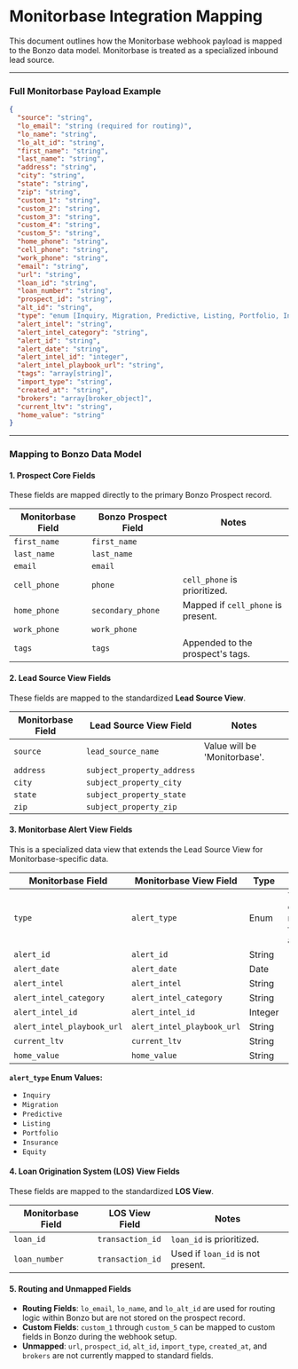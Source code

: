 # Monitorbase Integration Mapping

This document outlines how the Monitorbase webhook payload is mapped to the Bonzo data model. Monitorbase is treated as a specialized inbound lead source.

---

### Full Monitorbase Payload Example
```json
{
  "source": "string",
  "lo_email": "string (required for routing)",
  "lo_name": "string",
  "lo_alt_id": "string",
  "first_name": "string",
  "last_name": "string",
  "address": "string",
  "city": "string",
  "state": "string",
  "zip": "string",
  "custom_1": "string",
  "custom_2": "string",
  "custom_3": "string",
  "custom_4": "string",
  "custom_5": "string",
  "home_phone": "string",
  "cell_phone": "string",
  "work_phone": "string",
  "email": "string",
  "url": "string",
  "loan_id": "string",
  "loan_number": "string",
  "prospect_id": "string",
  "alt_id": "string",
  "type": "enum [Inquiry, Migration, Predictive, Listing, Portfolio, Insurance, Equity]",
  "alert_intel": "string",
  "alert_intel_category": "string",
  "alert_id": "string",
  "alert_date": "string",
  "alert_intel_id": "integer",
  "alert_intel_playbook_url": "string",
  "tags": "array[string]",
  "import_type": "string",
  "created_at": "string",
  "brokers": "array[broker_object]",
  "current_ltv": "string",
  "home_value": "string"
}
```

---

### Mapping to Bonzo Data Model

#### 1. Prospect Core Fields
These fields are mapped directly to the primary Bonzo Prospect record.

| Monitorbase Field | Bonzo Prospect Field | Notes                               |
|-------------------|----------------------|-------------------------------------|
| `first_name`      | `first_name`         |                                     |
| `last_name`       | `last_name`          |                                     |
| `email`           | `email`              |                                     |
| `cell_phone`      | `phone`              | `cell_phone` is prioritized.        |
| `home_phone`      | `secondary_phone`    | Mapped if `cell_phone` is present.  |
| `work_phone`      | `work_phone`         |                                     |
| `tags`            | `tags`               | Appended to the prospect's tags.    |

#### 2. Lead Source View Fields
These fields are mapped to the standardized **Lead Source View**.

| Monitorbase Field | Lead Source View Field        | Notes                               |
|-------------------|-------------------------------|-------------------------------------|
| `source`          | `lead_source_name`            | Value will be 'Monitorbase'.        |
| `address`         | `subject_property_address`    |                                     |
| `city`            | `subject_property_city`       |                                     |
| `state`           | `subject_property_state`      |                                     |
| `zip`             | `subject_property_zip`        |                                     |

#### 3. Monitorbase Alert View Fields
This is a specialized data view that extends the Lead Source View for Monitorbase-specific data.

| Monitorbase Field          | Monitorbase View Field     | Type  | Notes                                     |
|----------------------------|----------------------------|-------|-------------------------------------------|
| `type`                     | `alert_type`               | Enum  | The core reason for the alert.            |
| `alert_id`                 | `alert_id`                 | String|                                           |
| `alert_date`               | `alert_date`               | Date  |                                           |
| `alert_intel`              | `alert_intel`              | String|                                           |
| `alert_intel_category`     | `alert_intel_category`     | String|                                           |
| `alert_intel_id`           | `alert_intel_id`           | Integer|                                          |
| `alert_intel_playbook_url` | `alert_intel_playbook_url` | String|                                           |
| `current_ltv`              | `current_ltv`              | String|                                           |
| `home_value`               | `home_value`               | String|                                           |

**`alert_type` Enum Values:**
- `Inquiry`
- `Migration`
- `Predictive`
- `Listing`
- `Portfolio`
- `Insurance`
- `Equity`

#### 4. Loan Origination System (LOS) View Fields
These fields are mapped to the standardized **LOS View**.

| Monitorbase Field | LOS View Field   | Notes                               |
|-------------------|------------------|-------------------------------------|
| `loan_id`         | `transaction_id` | `loan_id` is prioritized.           |
| `loan_number`     | `transaction_id` | Used if `loan_id` is not present.   |

#### 5. Routing and Unmapped Fields
- **Routing Fields**: `lo_email`, `lo_name`, and `lo_alt_id` are used for routing logic within Bonzo but are not stored on the prospect record.
- **Custom Fields**: `custom_1` through `custom_5` can be mapped to custom fields in Bonzo during the webhook setup.
- **Unmapped**: `url`, `prospect_id`, `alt_id`, `import_type`, `created_at`, and `brokers` are not currently mapped to standard fields.